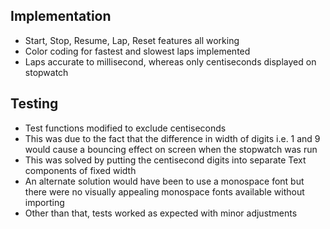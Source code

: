 ## Implementation
- Start, Stop, Resume, Lap, Reset features all working
- Color coding for fastest and slowest laps implemented
- Laps accurate to millisecond, whereas only centiseconds displayed on stopwatch

## Testing
- Test functions modified to exclude centiseconds
- This was due to the fact that the difference in width of digits i.e. 1 and 9 would cause a bouncing effect on screen when the stopwatch was run
- This was solved by putting the centisecond digits into separate Text components of fixed width
- An alternate solution would have been to use a monospace font but there were no visually appealing monospace fonts available without importing
- Other than that, tests worked as expected with minor adjustments